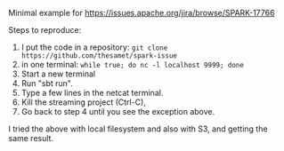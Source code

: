 Minimal example for https://issues.apache.org/jira/browse/SPARK-17766

Steps to reproduce:

1. I put the code in a repository: `git clone https://github.com/thesamet/spark-issue`
2. in one terminal: `while true; do nc -l localhost 9999; done`
3. Start a new terminal
4. Run "sbt run".
5. Type a few lines in the netcat terminal.
6. Kill the streaming project (Ctrl-C), 
7. Go back to step 4 until you see the exception above.

I tried the above with local filesystem and also with S3, and getting the same result.
